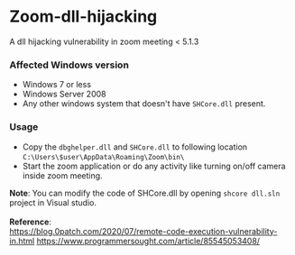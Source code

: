 # Zoom-dll-hijacking
A dll hijacking vulnerability in zoom meeting &lt; 5.1.3 
<br />
### Affected Windows version
* Windows 7 or less
* Windows Server 2008
* Any other windows system that doesn't have `SHCore.dll` present.

### Usage
* Copy the `dbghelper.dll` and `SHCore.dll` to following location
  `C:\Users\$user\AppData\Roaming\Zoom\bin\`
* Start the zoom application or do any activity like turning on/off camera inside zoom meeting.

 **Note**: You can modify the code of SHCore.dll by opening `shcore dll.sln` project in Visual studio.
 <br/>
  <br/>
 **Reference**: 
 <br/>
 https://blog.0patch.com/2020/07/remote-code-execution-vulnerability-in.html
 https://www.programmersought.com/article/85545053408/
